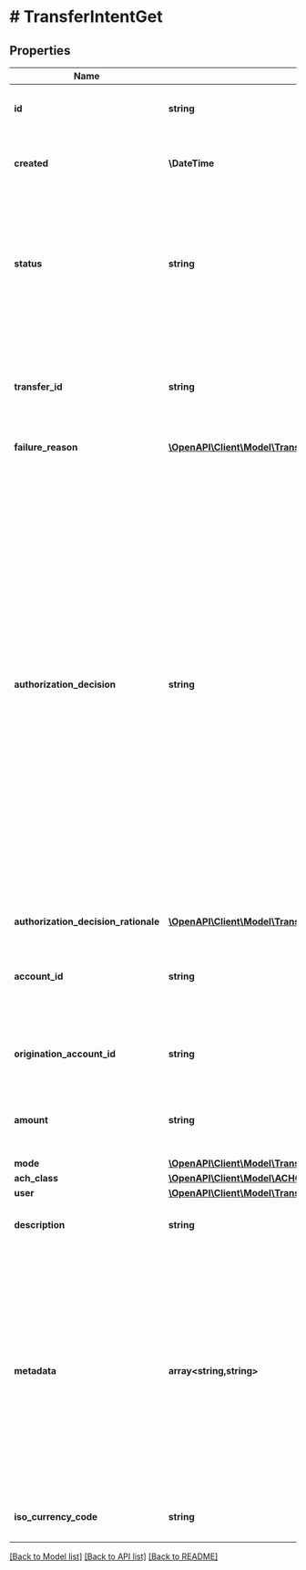 # # TransferIntentGet

## Properties

Name | Type | Description | Notes
------------ | ------------- | ------------- | -------------
**id** | **string** | Plaid&#39;s unique identifier for a transfer intent object. |
**created** | **\DateTime** | The datetime the transfer was created. This will be of the form &#x60;2006-01-02T15:04:05Z&#x60;. |
**status** | **string** | The status of the transfer intent.  - &#x60;PENDING&#x60; – The transfer intent is pending. - &#x60;SUCCEEDED&#x60; – The transfer intent was successfully created. - &#x60;FAILED&#x60; – The transfer intent was unable to be created. |
**transfer_id** | **string** | Plaid&#39;s unique identifier for the transfer created through the UI. Returned only if the transfer was successfully created. Null value otherwise. |
**failure_reason** | [**\OpenAPI\Client\Model\TransferIntentGetFailureReason**](TransferIntentGetFailureReason.md) |  |
**authorization_decision** | **string** | A decision regarding the proposed transfer.  &#x60;APPROVED&#x60; – The proposed transfer has received the end user&#39;s consent and has been approved for processing. Plaid has also reviewed the proposed transfer and has approved it for processing.   &#x60;PERMITTED&#x60; – Plaid was unable to fetch the information required to approve or decline the proposed transfer. You may proceed with the transfer, but further review is recommended. Plaid is awaiting further instructions from the client.  &#x60;DECLINED&#x60; – Plaid reviewed the proposed transfer and declined processing. Refer to the &#x60;code&#x60; field in the &#x60;decision_rationale&#x60; object for details. Null value otherwise. |
**authorization_decision_rationale** | [**\OpenAPI\Client\Model\TransferAuthorizationDecisionRationale**](TransferAuthorizationDecisionRationale.md) |  |
**account_id** | **string** | The Plaid &#x60;account_id&#x60; for the account that will be debited or credited. Returned only if &#x60;account_id&#x60; was set on intent creation. | [optional]
**origination_account_id** | **string** | Plaid’s unique identifier for the origination account used for the transfer. |
**amount** | **string** | The amount of the transfer (decimal string with two digits of precision e.g. \&quot;10.00\&quot;). |
**mode** | [**\OpenAPI\Client\Model\TransferIntentCreateMode**](TransferIntentCreateMode.md) |  |
**ach_class** | [**\OpenAPI\Client\Model\ACHClass**](ACHClass.md) |  |
**user** | [**\OpenAPI\Client\Model\TransferUserInResponse**](TransferUserInResponse.md) |  |
**description** | **string** | A description for the underlying transfer. Maximum of 8 characters. |
**metadata** | **array<string,string>** | The Metadata object is a mapping of client-provided string fields to any string value. The following limitations apply: - The JSON values must be Strings (no nested JSON objects allowed) - Only ASCII characters may be used - Maximum of 50 key/value pairs - Maximum key length of 40 characters - Maximum value length of 500 characters | [optional]
**iso_currency_code** | **string** | The currency of the transfer amount, e.g. \&quot;USD\&quot; |

[[Back to Model list]](../../README.md#models) [[Back to API list]](../../README.md#endpoints) [[Back to README]](../../README.md)
